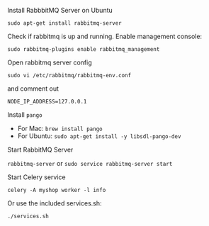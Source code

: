 Install RabbbitMQ Server on Ubuntu

`sudo apt-get install rabbitmq-server`

Check if rabbitmq is up and running. Enable management console:

`sudo rabbitmq-plugins enable rabbitmq_management`

 Open rabbitmq server config
 
 `sudo vi /etc/rabbitmq/rabbitmq-env.conf`

and comment out

`NODE_IP_ADDRESS=127.0.0.1`

Install `pango`

* For Mac: `brew install pango`
* For Ubuntu: `sudo apt-get install -y libsdl-pango-dev`

Start RabbitMQ Server

`rabbitmq-server` or `sudo service rabbitmq-server start`

Start Celery service

`celery -A myshop worker -l info`

Or use the included services.sh:

`./services.sh`
